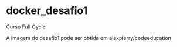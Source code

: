 # docker_desafio1
Curso Full Cycle

A imagem do desafio1 pode ser obtida em alexpierry/codeeducation
